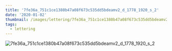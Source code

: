 ```yaml
---
title: '7fe36a_751c1ce1380b47a08f673c535dd5bdeamv2_d_1778_1920_s_2'
date: '2020-01-02'
thumbnail: /images/lettering/7fe36a_751c1ce1380b47a08f673c535dd5bdeamv2_d_1778_1920_s_2.png
tags:
  - lettering
---
```


![7fe36a_751c1ce1380b47a08f673c535dd5bdeamv2_d_1778_1920_s_2](/images/lettering/7fe36a_751c1ce1380b47a08f673c535dd5bdeamv2_d_1778_1920_s_2.png)
